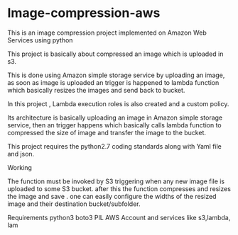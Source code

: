 # Image-compression-aws
This is an image compression project implemented on Amazon Web Services using python

This project is basically about compressed an image which is uploaded in s3.

This is done using Amazon simple storage service by uploading an image, as soon as image is uploaded an trigger is happened to lambda function which basically resizes the images and send back to bucket. 

In this project , Lambda execution roles is also created and a custom policy.

Its architecture is basically uploading an image in Amazon simple storage service, then an trigger happens which basically calls lambda function to compressed the size of image and transfer the image to the bucket.

This project requires the python2.7 coding standards along with Yaml file and json.


Working

The function must be invoked by  S3 triggering when any new image file is uploaded to some S3 bucket. after this the function compresses and resizes the image and save . one can easily configure the widths of the resized image and their destination bucket/subfolder.

Requirements
python3
boto3
PIL
AWS Account and services like s3,lambda, Iam

